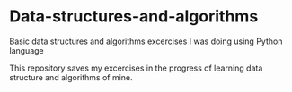 # Data-structures-and-algorithms
Basic data structures and algorithms excercises I was doing using Python language

This repository saves my excercises in the progress of learning data structure and algorithms of mine.
